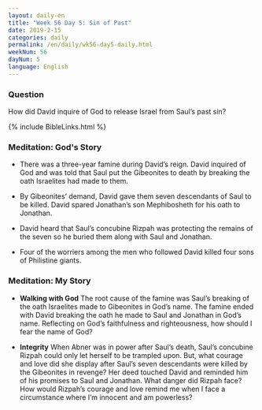 ```yaml
---
layout: daily-en
title: "Week 56 Day 5: Sin of Past"
date: 2019-2-15
categories: daily
permalink: /en/daily/wk56-day5-daily.html
weekNum: 56
dayNum: 5
language: English
---
```


### Question     
How did David inquire of God to release Israel from Saul’s past sin?

{% include BibleLinks.html %} 

### Meditation: God's Story   
+ There was a three-year famine during David’s reign. David inquired of God and was told that Saul put the Gibeonites to death by breaking the oath Israelites had made to them.

+ By Gibeonites’ demand, David gave them seven descendants of Saul to be killed. David spared Jonathan’s son Mephibosheth for his oath to Jonathan.

+ David heard that Saul’s concubine Rizpah was protecting the remains of the seven so he buried them along with Saul and Jonathan.

+ Four of the worriers among the men who followed David killed four sons of Philistine giants.

### Meditation: My Story   
+ **Walking with God** The root cause of the famine was Saul’s breaking of the oath Israelites made to Gibeonites in God’s name. The famine ended with David breaking the oath he made to Saul and Jonathan in God’s name. Reflecting on God’s faithfulness and righteousness, how should I fear the name of God?

+ **Integrity** When Abner was in power after Saul’s death, Saul’s concubine Rizpah could only let herself to be trampled upon. But, what courage and love did she display after Saul’s seven descendants were killed by the Gibeonites in revenge? Her deed touched David and reminded him of his promises to Saul and Jonathan. What danger did Rizpah face? How would Rizpah’s courage and love remind me when I face a circumstance where I’m innocent and am powerless?
